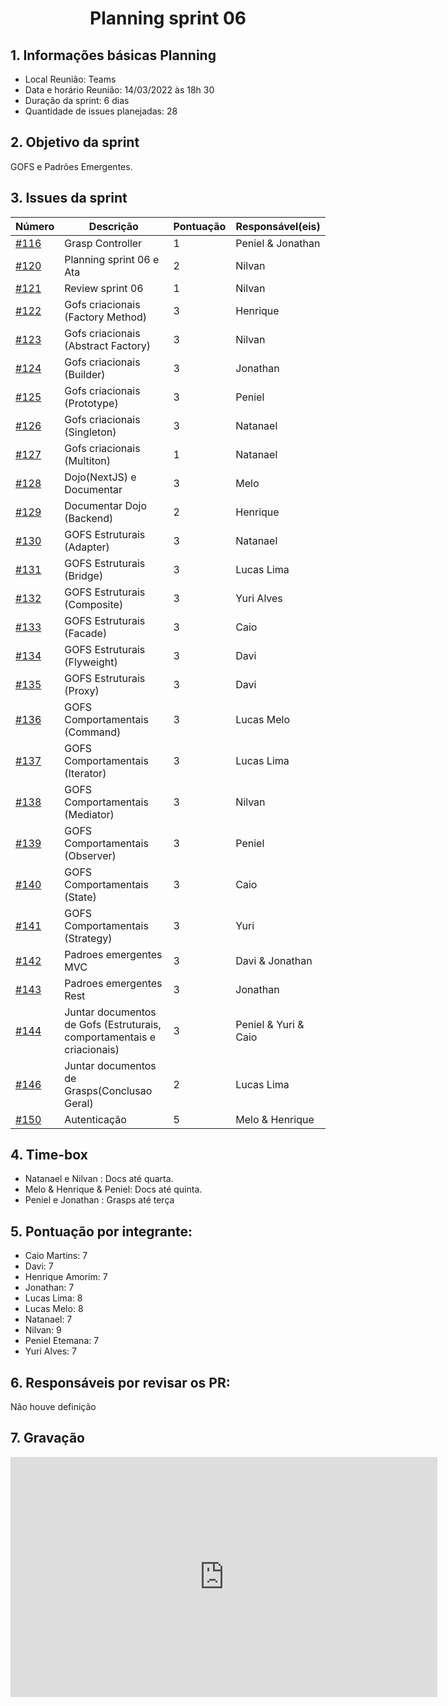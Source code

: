 # <center> Planning sprint 06


## 1. Informações básicas Planning
  - Local Reunião: Teams
  - Data e horário Reunião: 14/03/2022 às 18h 30
  - Duração da sprint: 6 dias
  - Quantidade de issues planejadas: 28

## 2. Objetivo da sprint 
  GOFS e Padrões Emergentes.

## 3. Issues da sprint
| Número | Descrição | Pontuação | Responsável(eis) |
| -- | -- | -- | -- |
| [#116](https://github.com/UnBArqDsw2021-2/2021.2_G2_Ki-Limpinho/issues/116)   |  Grasp Controller| 1 | Peniel & Jonathan | 
| [#120](https://github.com/UnBArqDsw2021-2/2021.2_G2_Ki-Limpinho/issues/120)   |  Planning sprint 06 e Ata | 2 | Nilvan | 
| [#121](https://github.com/UnBArqDsw2021-2/2021.2_G2_Ki-Limpinho/issues/121)   |  Review sprint 06  | 1 | Nilvan | 
| [#122](https://github.com/UnBArqDsw2021-2/2021.2_G2_Ki-Limpinho/issues/122)   |  Gofs criacionais (Factory Method) | 3 | Henrique | 
| [#123](https://github.com/UnBArqDsw2021-2/2021.2_G2_Ki-Limpinho/issues/123)   |  Gofs criacionais (Abstract Factory) | 3 | Nilvan | 
| [#124](https://github.com/UnBArqDsw2021-2/2021.2_G2_Ki-Limpinho/issues/124)   |  Gofs criacionais (Builder) | 3 | Jonathan | 
| [#125](https://github.com/UnBArqDsw2021-2/2021.2_G2_Ki-Limpinho/issues/125)   |  Gofs criacionais (Prototype) | 3 | Peniel  | 
| [#126](https://github.com/UnBArqDsw2021-2/2021.2_G2_Ki-Limpinho/issues/126)   |  Gofs criacionais (Singleton) | 3 | Natanael | 
| [#127](https://github.com/UnBArqDsw2021-2/2021.2_G2_Ki-Limpinho/issues/127)   |  Gofs criacionais (Multiton) | 1 |  Natanael | 
| [#128](https://github.com/UnBArqDsw2021-2/2021.2_G2_Ki-Limpinho/issues/128)   |  Dojo(NextJS) e Documentar | 3 | Melo | 
| [#129](https://github.com/UnBArqDsw2021-2/2021.2_G2_Ki-Limpinho/issues/129)   |  Documentar Dojo (Backend) | 2 | Henrique | 
| [#130](https://github.com/UnBArqDsw2021-2/2021.2_G2_Ki-Limpinho/issues/130)   |  GOFS Estruturais (Adapter) | 3 | Natanael  | 
| [#131](https://github.com/UnBArqDsw2021-2/2021.2_G2_Ki-Limpinho/issues/131)   |  GOFS Estruturais (Bridge) | 3 | Lucas Lima | 
| [#132](https://github.com/UnBArqDsw2021-2/2021.2_G2_Ki-Limpinho/issues/132)   |  GOFS Estruturais (Composite)| 3 | Yuri Alves | 
| [#133](https://github.com/UnBArqDsw2021-2/2021.2_G2_Ki-Limpinho/issues/133)   |  GOFS Estruturais (Facade)| 3 | Caio | 
| [#134](https://github.com/UnBArqDsw2021-2/2021.2_G2_Ki-Limpinho/issues/134)   |  GOFS Estruturais (Flyweight)|  3| Davi | 
| [#135](https://github.com/UnBArqDsw2021-2/2021.2_G2_Ki-Limpinho/issues/135)   |  GOFS Estruturais (Proxy)| 3  | Davi | 
| [#136](https://github.com/UnBArqDsw2021-2/2021.2_G2_Ki-Limpinho/issues/136)   |  GOFS Comportamentais (Command) | 3 | Lucas Melo | 
| [#137](https://github.com/UnBArqDsw2021-2/2021.2_G2_Ki-Limpinho/issues/137)   |  GOFS Comportamentais (Iterator) | 3 | Lucas Lima | 
| [#138](https://github.com/UnBArqDsw2021-2/2021.2_G2_Ki-Limpinho/issues/138)   |  GOFS Comportamentais (Mediator) | 3 | Nilvan | 
| [#139](https://github.com/UnBArqDsw2021-2/2021.2_G2_Ki-Limpinho/issues/139)   |  GOFS Comportamentais (Observer) | 3 | Peniel | 
| [#140](https://github.com/UnBArqDsw2021-2/2021.2_G2_Ki-Limpinho/issues/140)   |  GOFS Comportamentais (State) | 3 | Caio | 
| [#141](https://github.com/UnBArqDsw2021-2/2021.2_G2_Ki-Limpinho/issues/141)   |  GOFS Comportamentais (Strategy) | 3 | Yuri | 
| [#142](https://github.com/UnBArqDsw2021-2/2021.2_G2_Ki-Limpinho/issues/142)   |  Padroes emergentes MVC | 3 | Davi & Jonathan  | 
| [#143](https://github.com/UnBArqDsw2021-2/2021.2_G2_Ki-Limpinho/issues/143)   |  Padroes emergentes Rest | 3 | Jonathan | 
| [#144](https://github.com/UnBArqDsw2021-2/2021.2_G2_Ki-Limpinho/issues/144)   |  Juntar documentos de Gofs (Estruturais, comportamentais e criacionais) | 3 | Peniel & Yuri & Caio| 
| [#146](https://github.com/UnBArqDsw2021-2/2021.2_G2_Ki-Limpinho/issues/146)   |  Juntar documentos de Grasps(Conclusao Geral) | 2 | Lucas Lima  | 
| [#150](https://github.com/UnBArqDsw2021-2/2021.2_G2_Ki-Limpinho/issues/150)   |  Autenticação | 5 | Melo & Henrique| 


## 4. Time-box

  - Natanael e Nilvan : Docs até quarta.
  - Melo & Henrique & Peniel: Docs até quinta.
  - Peniel e Jonathan : Grasps até terça


## 5. Pontuação por integrante:
  - Caio Martins: 7
  - Davi: 7
  - Henrique Amorim: 7
  - Jonathan: 7
  - Lucas Lima: 8
  - Lucas Melo: 8
  - Natanael: 7
  - Nilvan: 9
  - Peniel Etemana: 7
  - Yuri Alves: 7


 
## 6. Responsáveis por revisar os PR:
Não houve definição

## 7. Gravação
<iframe width="683" height="384" src="https://youtu.be/iKjyNuugjxA" title="YouTube video player" frameborder="0" allow="accelerometer; autoplay; clipboard-write; encrypted-media; gyroscope; picture-in-picture" allowfullscreen></iframe>




